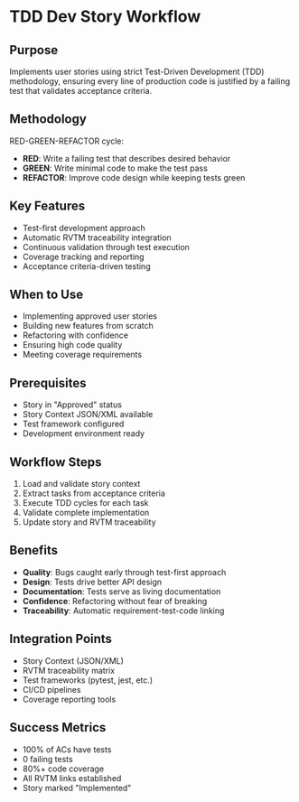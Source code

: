# TDD Dev Story Workflow

## Purpose

Implements user stories using strict Test-Driven Development (TDD) methodology, ensuring every line of production code is justified by a failing test that validates acceptance criteria.

## Methodology

RED-GREEN-REFACTOR cycle:

- **RED**: Write a failing test that describes desired behavior
- **GREEN**: Write minimal code to make the test pass
- **REFACTOR**: Improve code design while keeping tests green

## Key Features

- Test-first development approach
- Automatic RVTM traceability integration
- Continuous validation through test execution
- Coverage tracking and reporting
- Acceptance criteria-driven testing

## When to Use

- Implementing approved user stories
- Building new features from scratch
- Refactoring with confidence
- Ensuring high code quality
- Meeting coverage requirements

## Prerequisites

- Story in "Approved" status
- Story Context JSON/XML available
- Test framework configured
- Development environment ready

## Workflow Steps

1. Load and validate story context
2. Extract tasks from acceptance criteria
3. Execute TDD cycles for each task
4. Validate complete implementation
5. Update story and RVTM traceability

## Benefits

- **Quality**: Bugs caught early through test-first approach
- **Design**: Tests drive better API design
- **Documentation**: Tests serve as living documentation
- **Confidence**: Refactoring without fear of breaking
- **Traceability**: Automatic requirement-test-code linking

## Integration Points

- Story Context (JSON/XML)
- RVTM traceability matrix
- Test frameworks (pytest, jest, etc.)
- CI/CD pipelines
- Coverage reporting tools

## Success Metrics

- 100% of ACs have tests
- 0 failing tests
- 80%+ code coverage
- All RVTM links established
- Story marked "Implemented"
